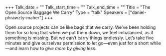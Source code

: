 +++
Talk_date = ""
Talk_start_time = ""
Talk_end_time = ""
Title = "The Open Source Baggage We Carry"
Type = "talk"
Speakers = ["daniel-phrawzty-maher"]
+++

Open source projects can be like bags that we carry. We’ve been holding them for so long that when we put them down, we feel imbalanced, as if something is missing. But we can’t carry things endlessly. Let’s take five minutes and give ourselves permission to let go—even just for a short while—and learn how to _give more by giving less_.
